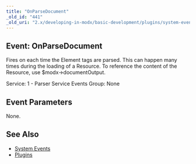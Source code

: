 ```yaml
---
title: "OnParseDocument"
_old_id: "441"
_old_uri: "2.x/developing-in-modx/basic-development/plugins/system-events/onparsedocument"
---
```


## Event: OnParseDocument

Fires on each time the Element tags are parsed. This can happen many times during the loading of a Resource. To reference the content of the Resource, use $modx->documentOutput.

Service: 1 - Parser Service Events
Group: None

## Event Parameters

None.

## See Also

- [System Events](extending-modx/plugins/system-events "System Events")
- [Plugins](extending-modx/plugins "Plugins")
